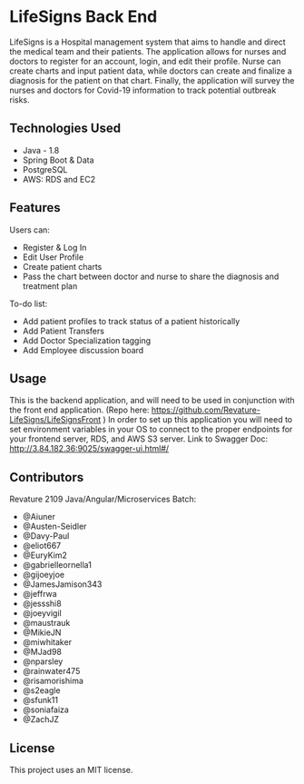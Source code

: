 # LifeSigns Back End

LifeSigns is a Hospital management system that aims to handle and direct the medical team and their patients. The application allows for nurses and doctors to register for an account, login, and edit their profile. Nurse can create charts and input patient data, while doctors can create and finalize a diagnosis for the patient on that chart. Finally, the application will survey the nurses and doctors for Covid-19 information to track potential outbreak risks.

## Technologies Used

 - Java - 1.8
 - Spring Boot & Data
 - PostgreSQL
 - AWS: RDS and EC2

## Features

Users can:

 - Register & Log In
 - Edit User Profile
 - Create patient charts
 - Pass the chart between doctor and nurse to share the diagnosis and treatment plan

To-do list:

 - Add patient profiles to track status of a patient historically
 - Add Patient Transfers
 - Add Doctor Specialization tagging
 - Add Employee discussion board

## Usage

This is the backend application, and will need to be used in conjunction with the front end application. (Repo here: https://github.com/Revature-LifeSigns/LifeSignsFront )
In order to set up this application you will need to set environment variables in your OS to connect to the proper endpoints for your frontend server, RDS, and AWS S3 server. 
Link to Swagger Doc: http://3.84.182.36:9025/swagger-ui.html#/ 

## Contributors

Revature 2109 Java/Angular/Microservices Batch:
 -  @Aiuner	
 -  @Austen-Seidler	
 -  @Davy-Paul	
 -  @eliot667	
 -  @EuryKim2	
 -  @gabrielleornella1	
 -  @gijoeyjoe	
 -  @JamesJamison343	
 -  @jeffrwa	
 -  @jessshi8	
 -  @joeyvigil	
 -  @maustrauk	
 -  @MikieJN	
 -  @miwhitaker	
 -  @MJad98	
 -  @nparsley	
 -  @rainwater475	
 -  @risamorishima	
 -  @s2eagle	
 -  @sfunk11	
 -  @soniafaiza	
 -  @ZachJZ	

## License
This project uses an MIT license.
